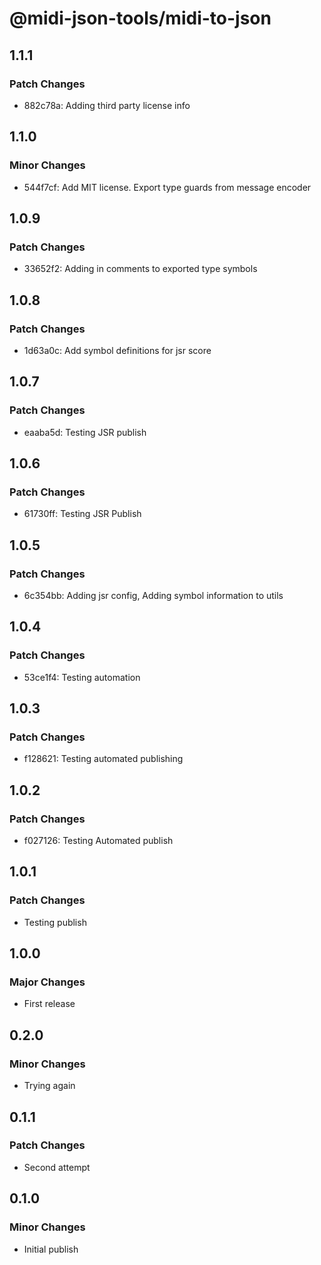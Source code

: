 # @midi-json-tools/midi-to-json

## 1.1.1

### Patch Changes

- 882c78a: Adding third party license info

## 1.1.0

### Minor Changes

- 544f7cf: Add MIT license. Export type guards from message encoder

## 1.0.9

### Patch Changes

- 33652f2: Adding in comments to exported type symbols

## 1.0.8

### Patch Changes

- 1d63a0c: Add symbol definitions for jsr score

## 1.0.7

### Patch Changes

- eaaba5d: Testing JSR publish

## 1.0.6

### Patch Changes

- 61730ff: Testing JSR Publish

## 1.0.5

### Patch Changes

- 6c354bb: Adding jsr config, Adding symbol information to utils

## 1.0.4

### Patch Changes

- 53ce1f4: Testing automation

## 1.0.3

### Patch Changes

- f128621: Testing automated publishing

## 1.0.2

### Patch Changes

- f027126: Testing Automated publish

## 1.0.1

### Patch Changes

- Testing publish

## 1.0.0

### Major Changes

- First release

## 0.2.0

### Minor Changes

- Trying again

## 0.1.1

### Patch Changes

- Second attempt

## 0.1.0

### Minor Changes

- Initial publish
